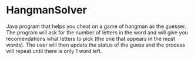 # HangmanSolver
Java program that helps you cheat on a game of hangman as the guesser. The program will ask for the number of letters in the word and will give you recomendations what letters to pick (the one that appears in the most words). The user will then update the status of the guess and the process will repeat until there is only 1 word left.

